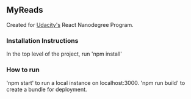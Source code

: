 ## MyReads
Created for [Udacity's](https://www.udacity.com) React Nanodegree Program.

### Installation Instructions
In the top level of the project, run 'npm install'

### How to run
'npm start' to run a local instance on localhost:3000.
'npm run build' to create a bundle for deployment.
